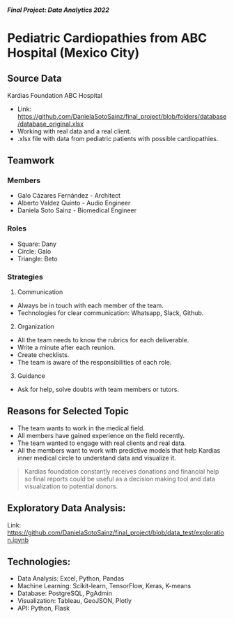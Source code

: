 
#### *Final Project: Data Analytics 2022*
# Pediatric Cardiopathies from ABC Hospital (Mexico City)

## Source Data
Kardias Foundation ABC Hospital
* Link:  https://github.com/DanielaSotoSainz/final_project/blob/folders/database/database_original.xlsx
* Working with real data and a real client.
* .xlsx file with data from pediatric patients with possible cardiopathies.

## Teamwork
### Members

* Galo Cázares Fernández - Architect
* Alberto Valdez Quinto - Audio Engineer
* Daniela Soto Sainz - Biomedical Engineer

### Roles

* Square: Dany
* Circle: Galo
* Triangle: Beto

### Strategies

1. Communication
* Always be in touch with each member of the team. 
* Technologies for clear communication: Whatsapp, Slack, Github.

2. Organization
* All the team needs to know the rubrics for each deliverable. 
* Write a minute after each reunion. 
* Create checklists.
* The team is aware of the responsibilities of each role.

3. Guidance
* Ask for help, solve doubts with team members or tutors.

## Reasons for Selected Topic

* The team wants to work in the medical field.
* All members have gained experience on the field recently. 
* The team wanted to engage with real clients and real data. 
* All the members want to work with predictive models that help Kardias inner medical circle to understand data and visualize it.

>Kardias foundation constantly receives donations and financial help
>so final reports could be useful as a decision making tool and data visualization to potential donors.


## Exploratory Data Analysis:
Link:  https://github.com/DanielaSotoSainz/final_project/blob/data_test/exploration.ipynb


## Technologies:
* Data Analysis: Excel, Python, Pandas
* Machine Learning: Scikit-learn, TensorFlow, Keras, K-means
* Database: PostgreSQL, PgAdmin
* Visualization: Tableau, GeoJSON, Plotly
* API: Python, Flask
